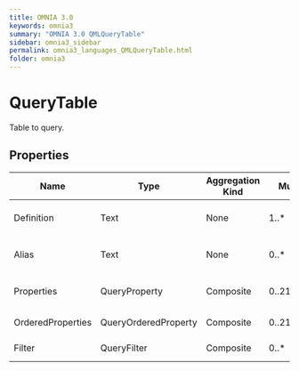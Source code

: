 ```yaml
---
title: OMNIA 3.0
keywords: omnia3
summary: "OMNIA 3.0 QMLQueryTable"
sidebar: omnia3_sidebar
permalink: omnia3_languages_QMLQueryTable.html
folder: omnia3
---
```


# QueryTable
Table to query.
## Properties

| Name | Type | Aggregation Kind | Multiplicity | Description |
| --------- | --------- | --------- | --------- | --------- |
| Definition | Text | None | 1..* | Name of the Entity Definition. |
| Alias | Text | None | 0..* | Alias to the table selected. |
| Properties | QueryProperty | Composite | 0..2147483647 | Properties of the Table. |
| OrderedProperties | QueryOrderedProperty | Composite | 0..2147483647 | Properties to order. |
| Filter | QueryFilter | Composite | 0..* | Condition to apply. |


